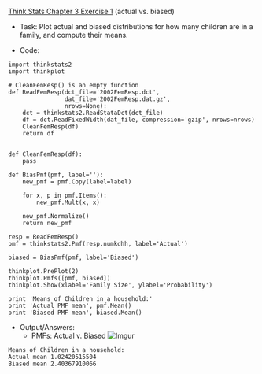[Think Stats Chapter 3 Exercise 1](http://greenteapress.com/thinkstats2/html/thinkstats2004.html#toc31) (actual vs. biased)

* Task: Plot actual and biased distributions for how many children are in a family, and compute their means.

* Code:
```
import thinkstats2
import thinkplot

# CleanFenResp() is an empty function
def ReadFemResp(dct_file='2002FemResp.dct',
                dat_file='2002FemResp.dat.gz',
                nrows=None):
    dct = thinkstats2.ReadStataDct(dct_file)
    df = dct.ReadFixedWidth(dat_file, compression='gzip', nrows=nrows)
    CleanFemResp(df)
    return df


def CleanFemResp(df):
    pass

def BiasPmf(pmf, label=''):
    new_pmf = pmf.Copy(label=label)

    for x, p in pmf.Items():
        new_pmf.Mult(x, x)

    new_pmf.Normalize()
    return new_pmf

resp = ReadFemResp()
pmf = thinkstats2.Pmf(resp.numkdhh, label='Actual')

biased = BiasPmf(pmf, label='Biased')

thinkplot.PrePlot(2)
thinkplot.Pmfs([pmf, biased])
thinkplot.Show(xlabel='Family Size', ylabel='Probability')

print 'Means of Children in a household:'
print 'Actual PMF mean', pmf.Mean()
print 'Biased PMF mean', biased.Mean()
```

* Output/Answers:
  * PMFs: Actual v. Biased
![Imgur](http://i.imgur.com/LaoisUM.png)
```
Means of Children in a household:
Actual mean 1.02420515504
Biased mean 2.40367910066
```
